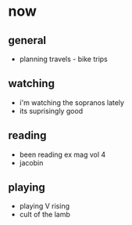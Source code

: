 # now

## general

- planning travels - bike trips

## watching

- i'm watching the sopranos lately
- its suprisingly good

## reading

- been reading ex mag vol 4
- jacobin

## playing

- playing V rising
- cult of the lamb
